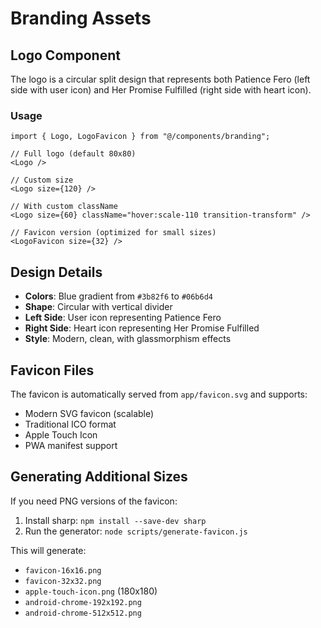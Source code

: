# Branding Assets

## Logo Component

The logo is a circular split design that represents both Patience Fero (left side with user icon) and Her Promise Fulfilled (right side with heart icon).

### Usage

```tsx
import { Logo, LogoFavicon } from "@/components/branding";

// Full logo (default 80x80)
<Logo />

// Custom size
<Logo size={120} />

// With custom className
<Logo size={60} className="hover:scale-110 transition-transform" />

// Favicon version (optimized for small sizes)
<LogoFavicon size={32} />
```

## Design Details

- **Colors**: Blue gradient from `#3b82f6` to `#06b6d4`
- **Shape**: Circular with vertical divider
- **Left Side**: User icon representing Patience Fero
- **Right Side**: Heart icon representing Her Promise Fulfilled
- **Style**: Modern, clean, with glassmorphism effects

## Favicon Files

The favicon is automatically served from `app/favicon.svg` and supports:

- Modern SVG favicon (scalable)
- Traditional ICO format
- Apple Touch Icon
- PWA manifest support

## Generating Additional Sizes

If you need PNG versions of the favicon:

1. Install sharp: `npm install --save-dev sharp`
2. Run the generator: `node scripts/generate-favicon.js`

This will generate:

- `favicon-16x16.png`
- `favicon-32x32.png`
- `apple-touch-icon.png` (180x180)
- `android-chrome-192x192.png`
- `android-chrome-512x512.png`
